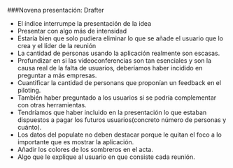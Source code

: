 ###Novena presentación: Drafter

* El índice interrumpe la presentación de la idea
* Presentar con algo más de intensidad
* Estaría bien que solo pudiera eliminar lo que se añade el usuario que lo crea y el líder de la reunión
* La cantidad de personas usando la aplicación realmente son escasas.
* Profundizar en si las videoconferencias son tan esenciales y son la causa real de la falta de usuarios, deberíamos haber incidido en preguntar a más empresas.
* Cuantificar la cantidad de personans que proponían un feedback en el piloting.
* También haber preguntado a los usuarios si se podría complementar con otras herramientas.
* Tendríamos que haber incluido en la presentación lo que estaban dispuestos a pagar los futuros usuarios(concreto número de personas y cuánto).
* Los datos del populate no deben destacar porque le quitan el foco a lo importante que es mostrar la aplicación.
* Añadir los colores de los sombreros en el acta.
* Algo que le explique al usuario en que consiste cada reunión.



